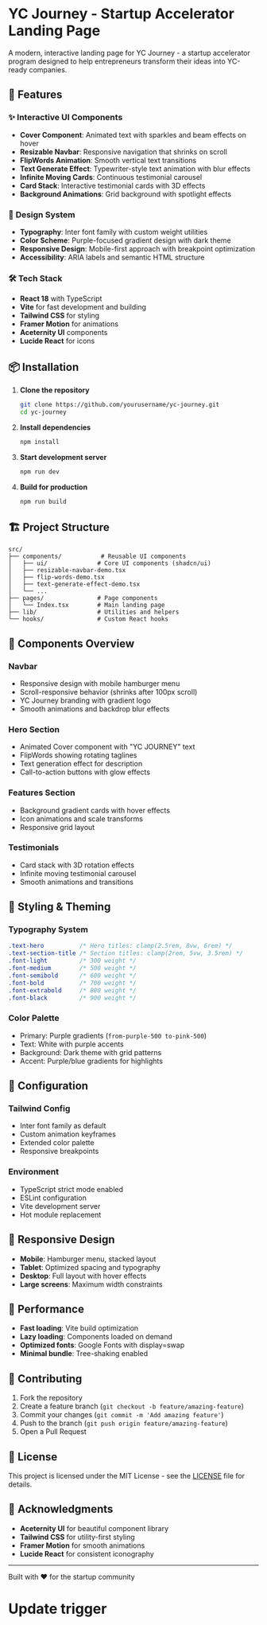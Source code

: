 # YC Journey - Startup Accelerator Landing Page

A modern, interactive landing page for YC Journey - a startup accelerator program designed to help entrepreneurs transform their ideas into YC-ready companies.

## 🚀 Features

### ✨ **Interactive UI Components**
- **Cover Component**: Animated text with sparkles and beam effects on hover
- **Resizable Navbar**: Responsive navigation that shrinks on scroll
- **FlipWords Animation**: Smooth vertical text transitions
- **Text Generate Effect**: Typewriter-style text animation with blur effects
- **Infinite Moving Cards**: Continuous testimonial carousel
- **Card Stack**: Interactive testimonial cards with 3D effects
- **Background Animations**: Grid background with spotlight effects

### 🎨 **Design System**
- **Typography**: Inter font family with custom weight utilities
- **Color Scheme**: Purple-focused gradient design with dark theme
- **Responsive Design**: Mobile-first approach with breakpoint optimization
- **Accessibility**: ARIA labels and semantic HTML structure

### 🛠️ **Tech Stack**
- **React 18** with TypeScript
- **Vite** for fast development and building
- **Tailwind CSS** for styling
- **Framer Motion** for animations
- **Aceternity UI** components
- **Lucide React** for icons

## 📦 Installation

1. **Clone the repository**
   ```bash
   git clone https://github.com/yourusername/yc-journey.git
   cd yc-journey
   ```

2. **Install dependencies**
   ```bash
   npm install
   ```

3. **Start development server**
   ```bash
   npm run dev
   ```

4. **Build for production**
   ```bash
   npm run build
   ```

## 🏗️ Project Structure

```
src/
├── components/           # Reusable UI components
│   ├── ui/              # Core UI components (shadcn/ui)
│   ├── resizable-navbar-demo.tsx
│   ├── flip-words-demo.tsx
│   ├── text-generate-effect-demo.tsx
│   └── ...
├── pages/               # Page components
│   └── Index.tsx        # Main landing page
├── lib/                 # Utilities and helpers
└── hooks/               # Custom React hooks
```

## 🎯 Components Overview

### **Navbar**
- Responsive design with mobile hamburger menu
- Scroll-responsive behavior (shrinks after 100px scroll)
- YC Journey branding with gradient logo
- Smooth animations and backdrop blur effects

### **Hero Section**
- Animated Cover component with "YC JOURNEY" text
- FlipWords showing rotating taglines
- Text generation effect for description
- Call-to-action buttons with glow effects

### **Features Section**
- Background gradient cards with hover effects
- Icon animations and scale transforms
- Responsive grid layout

### **Testimonials**
- Card stack with 3D rotation effects
- Infinite moving testimonial carousel
- Smooth animations and transitions

## 🎨 Styling & Theming

### **Typography System**
```css
.text-hero          /* Hero titles: clamp(2.5rem, 8vw, 6rem) */
.text-section-title /* Section titles: clamp(2rem, 5vw, 3.5rem) */
.font-light         /* 300 weight */
.font-medium        /* 500 weight */
.font-semibold      /* 600 weight */
.font-bold          /* 700 weight */
.font-extrabold     /* 800 weight */
.font-black         /* 900 weight */
```

### **Color Palette**
- Primary: Purple gradients (`from-purple-500 to-pink-500`)
- Text: White with purple accents
- Background: Dark theme with grid patterns
- Accent: Purple/blue gradients for highlights

## 🔧 Configuration

### **Tailwind Config**
- Inter font family as default
- Custom animation keyframes
- Extended color palette
- Responsive breakpoints

### **Environment**
- TypeScript strict mode enabled
- ESLint configuration
- Vite development server
- Hot module replacement

## 📱 Responsive Design

- **Mobile**: Hamburger menu, stacked layout
- **Tablet**: Optimized spacing and typography
- **Desktop**: Full layout with hover effects
- **Large screens**: Maximum width constraints

## 🚀 Performance

- **Fast loading**: Vite build optimization
- **Lazy loading**: Components loaded on demand
- **Optimized fonts**: Google Fonts with display=swap
- **Minimal bundle**: Tree-shaking enabled

## 🤝 Contributing

1. Fork the repository
2. Create a feature branch (`git checkout -b feature/amazing-feature`)
3. Commit your changes (`git commit -m 'Add amazing feature'`)
4. Push to the branch (`git push origin feature/amazing-feature`)
5. Open a Pull Request

## 📄 License

This project is licensed under the MIT License - see the [LICENSE](LICENSE) file for details.

## 🎉 Acknowledgments

- **Aceternity UI** for beautiful component library
- **Tailwind CSS** for utility-first styling
- **Framer Motion** for smooth animations
- **Lucide React** for consistent iconography

---

Built with ❤️ for the startup community
# Update trigger
